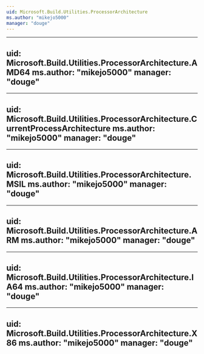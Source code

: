 ```yaml
---
uid: Microsoft.Build.Utilities.ProcessorArchitecture
ms.author: "mikejo5000"
manager: "douge"
---
```


---
uid: Microsoft.Build.Utilities.ProcessorArchitecture.AMD64
ms.author: "mikejo5000"
manager: "douge"
---

---
uid: Microsoft.Build.Utilities.ProcessorArchitecture.CurrentProcessArchitecture
ms.author: "mikejo5000"
manager: "douge"
---

---
uid: Microsoft.Build.Utilities.ProcessorArchitecture.MSIL
ms.author: "mikejo5000"
manager: "douge"
---

---
uid: Microsoft.Build.Utilities.ProcessorArchitecture.ARM
ms.author: "mikejo5000"
manager: "douge"
---

---
uid: Microsoft.Build.Utilities.ProcessorArchitecture.IA64
ms.author: "mikejo5000"
manager: "douge"
---

---
uid: Microsoft.Build.Utilities.ProcessorArchitecture.X86
ms.author: "mikejo5000"
manager: "douge"
---
